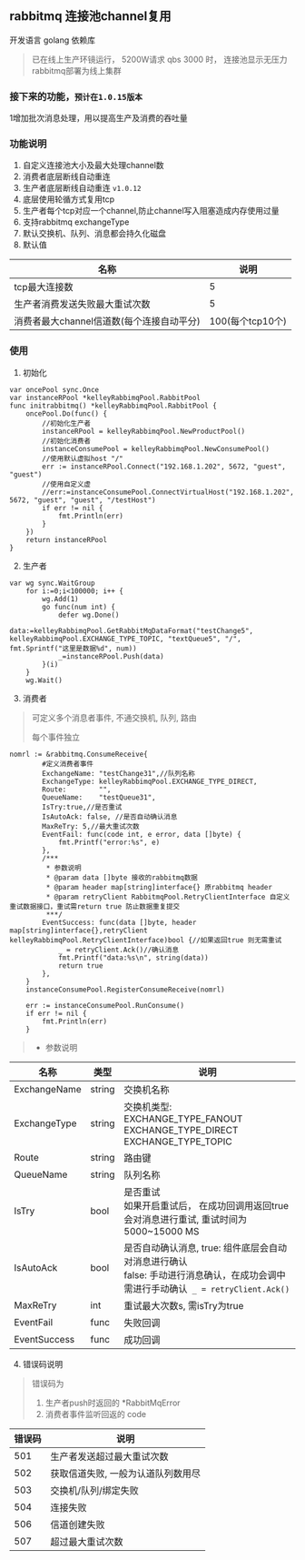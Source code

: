 ## rabbitmq 连接池channel复用

开发语言 golang
依赖库


> 已在线上生产环镜运行， 5200W请求 qbs 3000 时， 连接池显示无压力<br>
> rabbitmq部署为线上集群

### 接下来的功能，`预计在1.0.15版本`
1增加批次消息处理，用以提高生产及消费的吞吐量

### 功能说明
1. 自定义连接池大小及最大处理channel数
2. 消费者底层断线自动重连
3. 生产者底层断线自动重连 `v1.0.12`
4. 底层使用轮循方式复用tcp
5. 生产者每个tcp对应一个channel,防止channel写入阻塞造成内存使用过量
6. 支持rabbitmq exchangeType
7. 默认交换机、队列、消息都会持久化磁盘
8. 默认值

| 名称 | 说明 |
| --- | --- |
| tcp最大连接数 | 5 |
| 生产者消费发送失败最大重试次数 | 5 |
| 消费者最大channel信道数(每个连接自动平分) | 100(每个tcp10个) |



### 使用
1. 初始化
```
var oncePool sync.Once
var instanceRPool *kelleyRabbimqPool.RabbitPool
func initrabbitmq() *kelleyRabbimqPool.RabbitPool {
	oncePool.Do(func() {
        //初始化生产者
		instanceRPool = kelleyRabbimqPool.NewProductPool()
        //初始化消费者
	    instanceConsumePool = kelleyRabbimqPool.NewConsumePool()
        //使用默认虚拟host "/"
		err := instanceRPool.Connect("192.168.1.202", 5672, "guest", "guest")
        //使用自定义虚
        //err:=instanceConsumePool.ConnectVirtualHost("192.168.1.202", 5672, "guest", "guest", "/testHost")
		if err != nil {
			fmt.Println(err)
		}
	})
	return instanceRPool
}
```


2.  生产者
```
var wg sync.WaitGroup
	for i:=0;i<100000; i++ {
		wg.Add(1)
		go func(num int) {
			defer wg.Done()
			data:=kelleyRabbimqPool.GetRabbitMqDataFormat("testChange5", kelleyRabbimqPool.EXCHANGE_TYPE_TOPIC, "textQueue5", "/", fmt.Sprintf("这里是数据%d", num))
			_=instanceRPool.Push(data)
		}(i)
	}
	wg.Wait()
```

3. 消费者
> 可定义多个消息者事件, 不通交换机, 队列, 路由
>
> 每个事件独立
>

```
nomrl := &rabbitmq.ConsumeReceive{
        #定义消费者事件
        ExchangeName: "testChange31",//队列名称
        ExchangeType: kelleyRabbimqPool.EXCHANGE_TYPE_DIRECT,
        Route:        "",
        QueueName:    "testQueue31",
        IsTry:true,//是否重试
        IsAutoAck: false, //是否自动确认消息
        MaxReTry: 5,//最大重试次数
        EventFail: func(code int, e error, data []byte) {
        	fmt.Printf("error:%s", e)
        },
        /***
         * 参数说明
         * @param data []byte 接收的rabbitmq数据
         * @param header map[string]interface{} 原rabbitmq header
         * @param retryClient RabbitmqPool.RetryClientInterface 自定义重试数据接口，重试需return true 防止数据重复提交
         ***/
        EventSuccess: func(data []byte, header map[string]interface{},retryClient kelleyRabbimqPool.RetryClientInterface)bool {//如果返回true 则无需重试
            _ = retryClient.Ack()//确认消息    	
            fmt.Printf("data:%s\n", string(data))
        	return true
        },
	}
	instanceConsumePool.RegisterConsumeReceive(nomrl)

	err := instanceConsumePool.RunConsume()
	if err != nil {
		fmt.Println(err)
	}
```
> * 参数说明

| 名称 | 类型 | 说明 |
| --- | --- | --- |
| ExchangeName|  string | 交换机名称 |
| ExchangeType | string | 交换机类型: <br>EXCHANGE_TYPE_FANOUT<br>EXCHANGE_TYPE_DIRECT<br>EXCHANGE_TYPE_TOPIC |
| Route| string | 路由键 |
| QueueName | string | 队列名称 |
| IsTry | bool | 是否重试<br>如果开启重试后， 在成功回调用返回true会对消息进行重试, 重试时间为 5000~15000 MS|
| IsAutoAck | bool | 是否自动确认消息, true: 组件底层会自动对消息进行确认<br> false: 手动进行消息确认，在成功会调中需进行手动确认` _ = retryClient.Ack()` |
| MaxReTry | int | 重试最大次数s, 需isTry为true |
| EventFail | func | 失败回调 |
| EventSuccess | func | 成功回调 |


4. 错误码说明
> 错误码为
>
> 1. 生产者push时返回的  *RabbitMqError
> 2. 消费者事件监听回返的 code
>
| 错误码 | 说明 |
| --- | --- |
|501|生产者发送超过最大重试次数|
|502|获取信道失败, 一般为认道队列数用尽|
|503|交换机/队列/绑定失败|
|504|连接失败|
|506|信道创建失败|
|507|超过最大重试次数|
